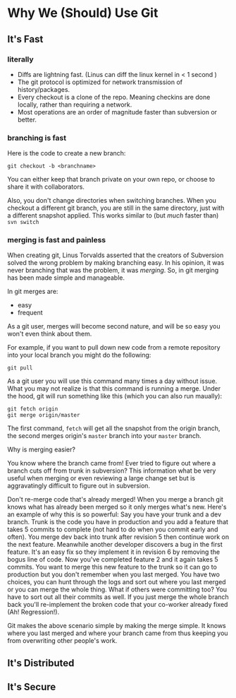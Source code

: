 Why We (Should) Use Git
=======================

It's Fast
---------
### literally ###
* Diffs are lightning fast. (Linus can diff the linux kernel in < 1 second )
* The git protocol is optimized for network transmission of history/packages.
* Every checkout is a clone of the repo.  Meaning checkins are done locally, rather than requiring a network.
* Most operations are an order of magnitude faster than subversion or better.

### branching is fast ###
Here is the code to create a new branch:

    git checkout -b <branchname>
  

You can either keep that branch private on your own repo, or choose to share it with collaborators.

Also, you don't change directories when switching branches. When you checkout a different git branch, you are still in the same directory, just with a different snapshot applied.  This works similar to (but _much_ faster than) `svn switch`

### merging is fast and painless ###

When creating git, Linus Torvalds asserted that the creators of Subversion solved the wrong problem by making branching easy.  In his opinion, it was never branching that was the problem, it was _merging_.  So, in git merging has been made simple and manageable.

In git merges are:

* easy
* frequent

As a git user, merges will become second nature, and will be so easy you won't even think about them.

For example, if you want to pull down new code from a remote repository into your local branch you might do the following:

    git pull

As a git user you will use this command many times a day without issue.  What you may not realize is that this command is running a merge. Under the hood, git will run something like this (which you can also run maually):

    git fetch origin
    git merge origin/master

The first command, `fetch` will get all the snapshot from the origin branch, the second merges origin's `master` branch into your `master` branch.

Why is merging easier?

You know where the branch came from!  Ever tried to figure out where a branch cuts off from trunk in subversion?  This information what be very useful when merging or even reviewing a large change set but is aggravatingly difficult to figure out in subversion.

Don't re-merge code that's already merged!  When you merge a branch git knows what has already been merged so it only merges what's new.  Here's an example of why this is so powerful:  Say you have your trunk and a dev branch.  Trunk is the code you have in production and you add a feature that takes 5 commits to complete (not hard to do when you commit early and often).  You merge dev back into trunk after revision 5 then continue work on the next feature.  Meanwhile another developer discovers a bug in the first feature.  It's an easy fix so they implement it in revision 6 by removing the bogus line of code.  Now you've completed feature 2 and it again takes 5 commits.  You want to merge this new feature to the trunk so it can go to production but you don't remember when you last merged.  You have two choices, you can hunt through the logs and sort out where you last merged or you can merge the whole thing.  What if others were committing too?  You have to sort out all their commits as well.  If you just merge the whole branch back you'll re-implement the broken code that your co-worker already fixed (Ah! Regression!).

Git makes the above scenario simple by making the merge simple.  It knows where you last merged and where your branch came from thus keeping you from overwriting other people's work.


It's Distributed
----------------


It's Secure
-----------